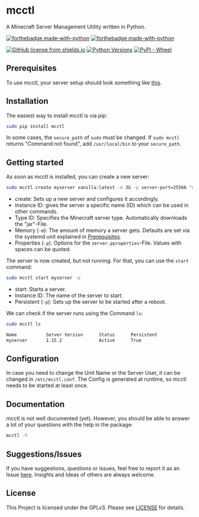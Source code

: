 # mcctl

A Minecraft Server Management Utility written in Python.

[![forthebadge made-with-python](http://ForTheBadge.com/images/badges/made-with-python.svg)](https://www.python.org/) [![forthebadge made-with-python](http://ForTheBadge.com/images/badges/for-sharks.svg)](https://www.reddit.com/r/BLAHAJ/)

[![GitHub license from shields.io](https://img.shields.io/github/license/DaTurret/mcctl.svg?style=for-the-badge)](https://github.com/DaTurret/mcctl/blob/master/LICENSE) [![Python Versions](https://img.shields.io/pypi/pyversions/mcctl?style=for-the-badge)](https://pypi.python.org/pypi/mcctl/) [![PyPI - Wheel](https://img.shields.io/pypi/format/mcctl?style=for-the-badge)](https://pypi.python.org/pypi/mcctl/)

## Prerequisites

To use mcctl, your server setup should look something like [this](https://gist.github.com/DaTurret/edc02105a0d85d603d322bf529057216).

## Installation

The easiest way to install mcctl is via pip:

```sh
sudo pip install mcctl
```

In some cases, the `secure_path` of `sudo` must be changed. If `sudo mcctl` returns "Command not found", add `/usr/local/bin` to your `secure_path`.

## Getting started

As soon as mcctl is installed, you can create a new server:

```sh
sudo mcctl create myserver vanilla:latest -m 3G -p server-port=25566 "motd=My new and fancy Minecraft Server!"
```

- create: Sets up a new server and configures it accordingly.
- Instance ID: gives the server a specific name (ID) which can be used in other commands.
- Type ID: Specifies the Minecraft server type. Automatically downloads the "jar"-File.
- Memory (`-m`): The amount of memory a server gets. Defaults are set via the systemd unit explained in [Prerequisites](#prerequisites).
- Properties (`-p`): Options for the `server.pproperties`-File. Values with spaces can be quoted.

The server is now created, but not running. For that, you can use the `start` command:

```sh
sudo mcctl start myserver -p
```

- start: Starts a server.
- Instance ID: The name of the server to start.
- Persistent (`-p`): Sets up the server to be started after a reboot.

We can check if the server runs using the Command `ls`:

```sh
sudo mcctl ls

Name           Server Version      Status      Persistent  
myserver       1.15.2              Active      True
```

## Configuration

In case you need to change the Unit Name or the Server User, it can be changed in `/etc/mcctl.conf`. The Config is generated at runtime, so mcctl needs to be started at least once.

## Documentation

mcctl is not well documented (yet). However, you should be able to answer a lot of your questions with the help in the package:

```sh
mcctl -h
```

## Suggestions/Issues

If you have suggestions, questions or issues, feel free to report it as an Issue [here](https://github.com/DaTurret/mcctl/issues). Insights and Ideas of others are always welcome.

## License

This Project is licensed under the GPLv3. Please see [LICENSE](https://github.com/DaTurret/mcctl/blob/master/LICENSE) for details.
